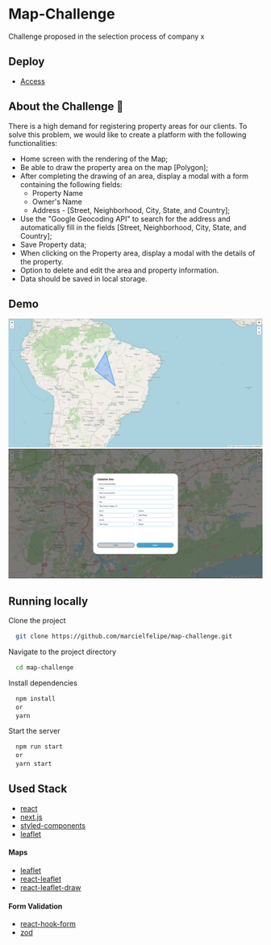 
# Map-Challenge

Challenge proposed in the selection process of company x

## Deploy

- [Access](https://map-challenge.marcielfelipe.com/)

## About the Challenge 🤯

 There is a high demand for registering property areas for our clients. To solve this problem, we would like to create a platform with the following functionalities:

- Home screen with the rendering of the Map;
- Be able to draw the property area on the map [Polygon];
- After completing the drawing of an area, display a modal with a form  containing the following fields:
  - Property Name
  - Owner's Name
  - Address - [Street, Neighborhood, City, State, and Country];
- Use the "Google Geocoding API" to search for the address and automatically fill in the fields [Street, Neighborhood, City, State, and Country];
- Save Property data;
- When clicking on the Property area, display a modal with the details of the property.
- Option to delete and edit the area and property information.
- Data should be saved in local storage.

## Demo

![Home](screenshot.png)
![Form](screenshot2.png)

## Running locally

Clone the project

```bash
  git clone https://github.com/marcielfelipe/map-challenge.git
```

Navigate to the project directory

```bash
  cd map-challenge
```

Install dependencies

```bash
  npm install
  or
  yarn
```

Start the server

```bash
  npm run start
  or
  yarn start
```

## Used Stack

- [react](https://react.dev/)
- [next.js](https://nextjs.org/)
- [styled-components](https://styled-components.com/docs)
- [leaflet](https://leafletjs.com/)

#### Maps

- [leaflet](https://leafletjs.com/)
- [react-leaflet](https://react-leaflet.js.org/)
- [react-leaflet-draw](https://www.npmjs.com/package/react-leaflet-draw)

#### Form Validation

- [react-hook-form](https://www.npmjs.com/package/react-leaflet-draw)
- [zod](https://zod.dev/)
